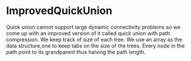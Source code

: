 # ImprovedQuickUnion
Quick union cannot support large dynamic connectivity problems so we come up with an improved version of it called quick union with path compression.
We keep track of size of each tree. We use an array as the data structure,one to keep tabs on the size of the trees. Every node in the path point to its grandparent
thus halving the path length.
